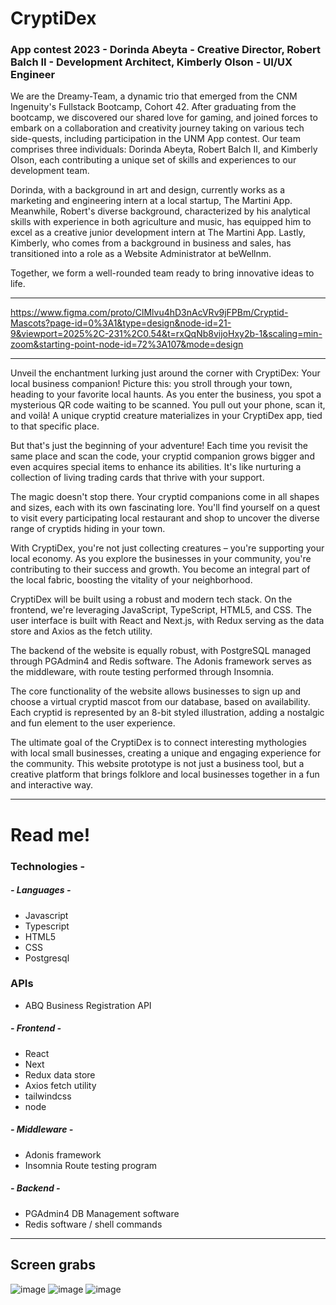 # CryptiDex

### App contest 2023 - Dorinda Abeyta - Creative Director, Robert Balch II - Development Architect, Kimberly Olson - UI/UX Engineer
We are the Dreamy-Team, a dynamic trio that emerged from the CNM Ingenuity's Fullstack Bootcamp, Cohort 42. After graduating from the bootcamp, we discovered our shared love for gaming, and joined forces to embark on a collaboration and creativity journey taking on various tech side-quests, including participation in the UNM App contest. Our team comprises three individuals: Dorinda Abeyta, Robert Balch II, and Kimberly Olson, each contributing a unique set of skills and experiences to our development team.

Dorinda, with a background in art and design, currently works as a marketing and engineering intern at a local startup, The Martini App. Meanwhile, Robert's diverse background, characterized by his analytical skills with experience in both agriculture and music, has equipped him to excel as a creative junior development intern at The Martini App. Lastly, Kimberly, who comes from a background in business and sales, has transitioned into a role as a Website Administrator at beWellnm.

Together, we form a well-rounded team ready to bring innovative ideas to life.

---

https://www.figma.com/proto/ClMlvu4hD3nAcVRv9jFPBm/Cryptid-Mascots?page-id=0%3A1&type=design&node-id=21-9&viewport=2025%2C-231%2C0.54&t=rxQqNb8vijoHxy2b-1&scaling=min-zoom&starting-point-node-id=72%3A107&mode=design

---

Unveil the enchantment lurking just around the corner with CryptiDex: Your local business companion! Picture this: you stroll through your town, heading to your favorite local haunts. As you enter the business, you spot a mysterious QR code waiting to be scanned. You pull out your phone, scan it, and voilà! A unique cryptid creature materializes in your CryptiDex app, tied to that specific place.

But that's just the beginning of your adventure! Each time you revisit the same place and scan the code, your cryptid companion grows bigger and even acquires special items to enhance its abilities. It's like nurturing a collection of living trading cards that thrive with your support.

The magic doesn't stop there. Your cryptid companions come in all shapes and sizes, each with its own fascinating lore. You'll find yourself on a quest to visit every participating local restaurant and shop to uncover the diverse range of cryptids hiding in your town.

With CryptiDex, you're not just collecting creatures – you're supporting your local economy. As you explore the businesses in your community, you're contributing to their success and growth. You become an integral part of the local fabric, boosting the vitality of your neighborhood.

CryptiDex will be built using a robust and modern tech stack. On the frontend, we're leveraging JavaScript, TypeScript, HTML5, and CSS. The user interface is built with React and Next.js, with Redux serving as the data store and Axios as the fetch utility.

The backend of the website is equally robust, with PostgreSQL managed through PGAdmin4 and Redis software. The Adonis framework serves as the middleware, with route testing performed through Insomnia.

The core functionality of the website allows businesses to sign up and choose a virtual cryptid mascot from our database, based on availability. Each cryptid is represented by an 8-bit styled illustration, adding a nostalgic and fun element to the user experience.

The ultimate goal of the CryptiDex is to connect interesting mythologies with local small businesses, creating a unique and engaging experience for the community. This website prototype is not just a business tool, but a creative platform that brings folklore and local businesses together in a fun and interactive way.

---

# Read me!

### Technologies -

##### - Languages -

- Javascript
- Typescript
- HTML5
- CSS
- Postgresql

### APIs

- ABQ Business Registration API

##### - Frontend -

- React
- Next
- Redux data store
- Axios fetch utility
- tailwindcss
- node

##### - Middleware -

- Adonis framework
- Insomnia Route testing program

##### - Backend -

- PGAdmin4 DB Management software
- Redis software / shell commands

---

## Screen grabs

![image](https://github.com/dreamy-dream-team/Cryptid-Dex/assets/128653854/f4b1faf8-5c39-4ba3-8e8b-7949c325eb1a)
![image](https://github.com/dreamy-dream-team/Cryptid-Dex/assets/128653854/873cca40-50ee-4168-b3de-97be067cb3bc)
![image](https://github.com/dreamy-dream-team/Cryptid-Dex/assets/128653854/b809bdcc-9471-44e5-89f5-7841b4e22bac)
